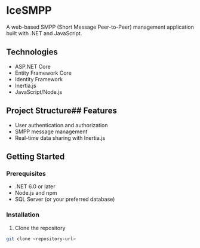 # IceSMPP

A web-based SMPP (Short Message Peer-to-Peer) management application built with .NET and JavaScript.

## Technologies

- ASP.NET Core
- Entity Framework Core
- Identity Framework
- Inertia.js
- JavaScript/Node.js

## Project Structure## Features

- User authentication and authorization
- SMPP message management
- Real-time data sharing with Inertia.js

## Getting Started

### Prerequisites

- .NET 6.0 or later
- Node.js and npm
- SQL Server (or your preferred database)

### Installation

1. Clone the repository
```bash
git clone <repository-url>
